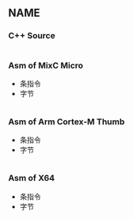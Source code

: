 ## NAME
### C++ Source
```C++
```

### Asm of MixC Micro
-  条指令
-  字节
```ASM
```

### Asm of Arm Cortex-M Thumb
-  条指令
-  字节
```ASM
```

### Asm of X64 
-  条指令
-  字节
```ASM
```
